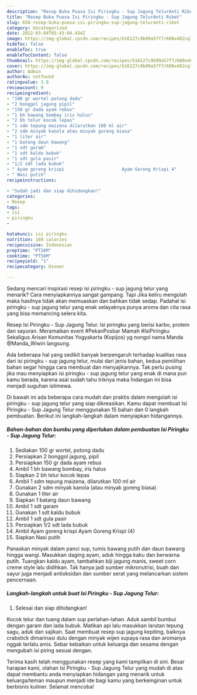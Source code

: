 ```yaml
---
description: "Resep Buka Puasa Isi Piringku - Sup Jagung TelurAnti Ribet"
title: "Resep Buka Puasa Isi Piringku - Sup Jagung TelurAnti Ribet"
slug: 658-resep-buka-puasa-isi-piringku-sup-jagung-teluranti-ribet
category: Uncategorized
date: 2022-03-04T05:43:04.434Z
image: https://img-global.cpcdn.com/recipes/b16127c9b99a57f7/680x482cq70/isi-piringku-sup-jagung-telur-foto-resep-utama.jpg
hideToc: false
enableToc: true
enableTocContent: false
thumbnail: https://img-global.cpcdn.com/recipes/b16127c9b99a57f7/680x482cq70/isi-piringku-sup-jagung-telur-foto-resep-utama.jpg
cover: https://img-global.cpcdn.com/recipes/b16127c9b99a57f7/680x482cq70/isi-piringku-sup-jagung-telur-foto-resep-utama.jpg
author: Admin
authorAv: notfound
ratingvalue: 3.8
reviewcount: 9
recipeingredient:
- "100 gr wortel potong dadu"
- "2 bonggol jagung pipil"
- "150 gr dada ayam rebus"
- "1 bh bawang bombay iris halus"
- "2 bh telur kocok lepas"
- "1 sdm tepung maizena dilarutkan 100 ml air"
- "2 sdm minyak kanola atau minyak goreng biasa"
- "1 liter air"
- "1 batang daun bawang"
- "1 sdt garam"
- "1 sdt kaldu bubuk"
- "1 sdt gula pasir"
- "1/2 sdt lada bubuk"
- " Ayam goreng krispi                      Ayam Goreng Krispi 4"
- " Nasi putih"
recipeinstructions:

- "Sudah jadi dan siap dihidangkan!"
categories:
- Resep
tags:
- isi
- piringku
- 

katakunci: isi piringku  
nutrition: 169 calories
recipecuisine: Indonesian
preptime: "PT26M"
cooktime: "PT56M"
recipeyield: "1"
recipecategory: Dinner

---
```



Sedang mencari inspirasi resep isi piringku - sup jagung telur yang menarik? Cara menyiapkannya sangat gampang. Tapi Jika keliru mengolah maka hasilnya tidak akan memuaskan dan bahkan tidak sedap. Padahal isi piringku - sup jagung telur yang enak selayaknya punya aroma dan cita rasa yang bisa memancing selera kita.


Resep Isi Piringku - Sup Jagung Telur. Isi piringku yang berisi karbo, protein dan sayuran. Meramaikan event #PekanPosbar Mamah #IsiPiringku Sekaligus Arisan Komunitas Yogyakarta (Kopijos) yg nongol nama Manda @Manda_Wiwin langsung.

Ada beberapa hal yang sedikit banyak berpengaruh terhadap kualitas rasa dari isi piringku - sup jagung telur, mulai dari jenis bahan, kedua pemilihan bahan segar hingga cara membuat dan menyajikannya. Tak perlu pusing jika mau menyiapkan isi piringku - sup jagung telur yang enak di mana pun kamu berada, karena asal sudah tahu triknya maka hidangan ini bisa menjadi suguhan istimewa.


Di bawah ini ada beberapa cara mudah dan praktis dalam mengolah isi piringku - sup jagung telur yang siap dikreasikan. Kamu dapat membuat Isi Piringku - Sup Jagung Telur menggunakan 15 bahan dan 0 langkah pembuatan. Berikut ini langkah-langkah dalam menyiapkan hidangannya.

<!--inarticleads1-->

##### Bahan-bahan dan bumbu yang diperlukan dalam pembuatan Isi Piringku - Sup Jagung Telur:

1. Sediakan 100 gr wortel, potong dadu
1. Persiapkan 2 bonggol jagung, pipil
1. Persiapkan 150 gr dada ayam rebus
1. Ambil 1 bh bawang bombay, iris halus
1. Siapkan 2 bh telur kocok lepas
1. Ambil 1 sdm tepung maizena, dilarutkan 100 ml air
1. Gunakan 2 sdm minyak kanola (atau minyak goreng biasa)
1. Gunakan 1 liter air
1. Siapkan 1 batang daun bawang
1. Ambil 1 sdt garam
1. Gunakan 1 sdt kaldu bubuk
1. Ambil 1 sdt gula pasir
1. Persiapkan 1/2 sdt lada bubuk
1. Ambil  Ayam goreng krispi                      Ayam Goreng Krispi (4)
1. Siapkan  Nasi putih


Panaskan minyak dalam panci sup, tumis bawang putih dan daun bawang hingga wangi. Masukkan daging ayam, aduk hingga kaku dan berwarna putih. Tuangkan kaldu ayam, tambahkan biji jagung manis, sweet corn creme style lalu didihkan. Tak hanya jadi sumber mikronutrisi, buah dan sayur juga menjadi antioksidan dan sumber serat yang melancarkan sistem pencernaan. 

<!--inarticleads2-->

##### Langkah-langkah untuk buat Isi Piringku - Sup Jagung Telur:


1. Selesai dan siap dihidangkan!

Kocok telur dan tuang dalam sup perlahan-lahan. Aduk sambil bumbui dengan garam dan lada bubuk. Matikan api lalu masukkan larutan tepung sagu, aduk dan sajikan. Saat membuat resep sup jagung kepiting, baiknya crabstick dimarinasi dulu dengan minyak wijen supaya rasa dan aromanya nggak terlalu amis. Sebar kebaikan untuk keluarga dan sesama dengan mengubah isi piring sesuai dengan. 

Terima kasih telah menggunakan resep yang kami tampilkan di sini. Besar harapan kami, olahan Isi Piringku - Sup Jagung Telur yang mudah di atas dapat membantu anda menyiapkan hidangan yang menarik untuk keluarga/teman maupun menjadi ide bagi kamu yang berkeinginan untuk berbisnis kuliner. Selamat mencoba!
